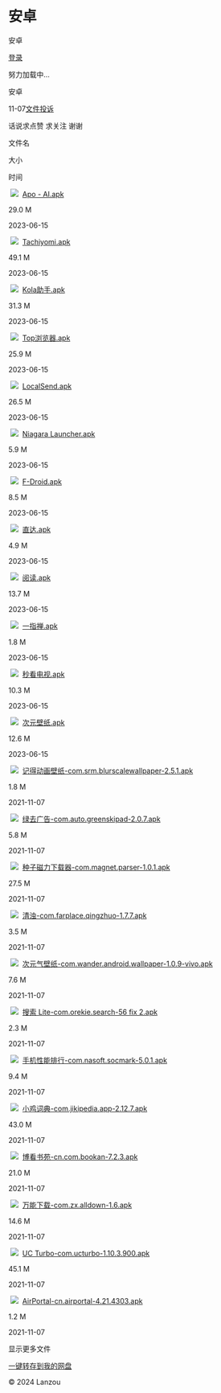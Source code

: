 # 安卓
  安卓  

[登录](/account.php?action=login)

努力加载中...

安卓

11-07[文件投诉](/q/jb/?f=4286116&l=b&report=2)

话说求点赞 求关注 谢谢

文件名

大小

时间

 ![](https://assets.woozooo.com/assets/images/filetype/apk.gif)
 [Apo - AI.apk](/i9E1C0z6rcyf)

29.0 M

2023-06-15

 ![](https://assets.woozooo.com/assets/images/filetype/apk.gif)
 [Tachiyomi.apk](/iN52S0z6r7md)

49.1 M

2023-06-15

 ![](https://assets.woozooo.com/assets/images/filetype/apk.gif)
 [Kola助手.apk](/iI4360z6r6lg)

31.3 M

2023-06-15

 ![](https://assets.woozooo.com/assets/images/filetype/apk.gif)
 [Top浏览器.apk](/iUIW70z6r4oh)

25.9 M

2023-06-15

 ![](https://assets.woozooo.com/assets/images/filetype/apk.gif)
 [LocalSend.apk](/iOVR80z6r3re)

26.5 M

2023-06-15

 ![](https://assets.woozooo.com/assets/images/filetype/apk.gif)
 [Niagara Launcher.apk](/i6HSS0z6r3mj)

5.9 M

2023-06-15

 ![](https://assets.woozooo.com/assets/images/filetype/apk.gif)
 [F-Droid.apk](/iTO440z6r2yf)

8.5 M

2023-06-15

 ![](https://assets.woozooo.com/assets/images/filetype/apk.gif)
 [直达.apk](/iHMDY0z6r2ri)

4.9 M

2023-06-15

 ![](https://assets.woozooo.com/assets/images/filetype/apk.gif)
 [阅读.apk](/i8XS50z6r2md)

13.7 M

2023-06-15

 ![](https://assets.woozooo.com/assets/images/filetype/apk.gif)
 [一指禅.apk](/iB2M80z6r2ij)

1.8 M

2023-06-15

 ![](https://assets.woozooo.com/assets/images/filetype/apk.gif)
 [秒看电视.apk](/iRFY70z6r2bc)

10.3 M

2023-06-15

 ![](https://assets.woozooo.com/assets/images/filetype/apk.gif)
 [次元壁纸.apk](/iR7ZV0z6r26h)

12.6 M

2023-06-15

 ![](https://assets.woozooo.com/assets/images/filetype/apk.gif)
 [记得动画壁纸-com.srm.blurscalewallpaper-2.5.1.apk](/ivrgSw8rktg)

1.8 M

2021-11-07

 ![](https://assets.woozooo.com/assets/images/filetype/apk.gif)
 [绿去广告-com.auto.greenskipad-2.0.7.apk](/i4Jgaw8rkqd)

5.8 M

2021-11-07

 ![](https://assets.woozooo.com/assets/images/filetype/apk.gif)
 [种子磁力下载器-com.magnet.parser-1.0.1.apk](/ivjk9w8rkna)

27.5 M

2021-11-07

 ![](https://assets.woozooo.com/assets/images/filetype/apk.gif)
 [清浊-com.farplace.qingzhuo-1.7.7.apk](/i9fNxw8rkjg)

3.5 M

2021-11-07

 ![](https://assets.woozooo.com/assets/images/filetype/apk.gif)
 [次元气壁纸-com.wander.android.wallpaper-1.0.9-vivo.apk](/iU0jbw8rkgd)

7.6 M

2021-11-07

 ![](https://assets.woozooo.com/assets/images/filetype/apk.gif)
 [搜索 Lite-com.orekie.search-56 fix 2.apk](/ihcHww8rkcj)

2.3 M

2021-11-07

 ![](https://assets.woozooo.com/assets/images/filetype/apk.gif)
 [手机性能排行-com.nasoft.socmark-5.0.1.apk](/ikNZ2w8rkah)

9.4 M

2021-11-07

 ![](https://assets.woozooo.com/assets/images/filetype/apk.gif)
 [小鸡词典-com.jikipedia.app-2.12.7.apk](/iatRCw8rk5c)

43.0 M

2021-11-07

 ![](https://assets.woozooo.com/assets/images/filetype/apk.gif)
 [博看书苑-cn.com.bookan-7.2.3.apk](/ibt0qw8rjkb)

21.0 M

2021-11-07

 ![](https://assets.woozooo.com/assets/images/filetype/apk.gif)
 [万能下载-com.zx.alldown-1.6.apk](/ilNsrw8rjbc)

14.6 M

2021-11-07

 ![](https://assets.woozooo.com/assets/images/filetype/apk.gif)
 [UC Turbo-com.ucturbo-1.10.3.900.apk](/ifGVqw8riwh)

45.1 M

2021-11-07

 ![](https://assets.woozooo.com/assets/images/filetype/apk.gif)
 [AirPortal-cn.airportal-4.21.4303.apk](/iMWzhw8riqb)

1.2 M

2021-11-07

显示更多文件

[一键转存到我的网盘](https://api.ilanzou.com/unproved/pd/url?id=4286116&time=1714958143&token=c577c2424d8ee2ebead959b7ea6e77de&type=2)

© 2024 Lanzou